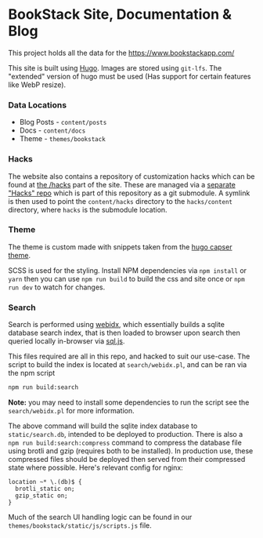 # BookStack Site, Documentation & Blog

This project holds all the data for the https://www.bookstackapp.com/

This site is built using [Hugo](https://gohugo.io). Images are stored using `git-lfs`.
The "extended" version of hugo must be used (Has support for certain features like WebP resize).

### Data Locations

* Blog Posts - `content/posts`
* Docs - `content/docs`
* Theme - `themes/bookstack`

### Hacks

The website also contains a repository of customization hacks which can be found at [the /hacks](https://www.bookstackapp.com/hacks/) part of the site. 
These are managed via a [separate "Hacks" repo](https://github.com/BookStackApp/hacks) which is part of this repository as a git submodule. A symlink is then used to point the `content/hacks` directory to the `hacks/content` directory, where `hacks` is the submodule location.

### Theme

The theme is custom made with snippets taken from the [hugo capser theme](https://github.com/vjeantet/hugo-theme-casper).

SCSS is used for the styling. Install NPM dependencies via `npm install` or `yarn` then you can use `npm run build` to build the css and site once or `npm run dev` to watch for changes.

### Search

Search is performed using [webidx](https://github.com/gbxyz/webidx), which essentially builds a sqlite database search index, that is then loaded to browser upon search then queried locally in-browser via [sql.js](https://github.com/sql-js/sql.js).

This files required are all in this repo, and hacked to suit our use-case.
The script to build the index is located at `search/webidx.pl`, and can be ran via the npm script

```bash
npm run build:search
```

**Note:** you may need to install some dependencies to run the script see the `search/webidx.pl` for more information.

The above command will build the sqlite index database to `static/search.db`, intended to be deployed to production. There is also a `npm run build:search:compress` command to compress the database file using brotli and gzip (requires both to be installed). In production use, these compressed files should be deployed then served from their compressed state where possible. Here's relevant config for nginx:

```nginx
location ~* \.(db)$ {
  brotli_static on;
  gzip_static on;
}
```

Much of the search UI handling logic can be found in our `themes/bookstack/static/js/scripts.js` file.